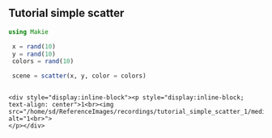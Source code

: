 ## Tutorial simple scatter

```julia
using Makie

 x = rand(10)
 y = rand(10)
 colors = rand(10)

 scene = scatter(x, y, color = colors)


```
```@raw html

<div style="display:inline-block"><p style="display:inline-block; text-align: center">1<br><img src="/home/sd/ReferenceImages/recordings/tutorial_simple_scatter_1/media/image.jpg" alt="1<br>">
</p></div>
```
